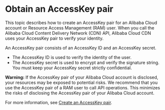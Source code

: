 # Obtain an AccessKey pair

This topic describes how to create an AccessKey pair for an Alibaba Cloud account or Resource Access Management \(RAM\) user. When you call the Alibaba Cloud Content Delivery Network \(CDN\) API, Alibaba Cloud CDN uses your AccessKey pair to verify your identity.

An AccessKey pair consists of an AccessKey ID and an AccessKey secret.

-   The AccessKey ID is used to verify the identity of the user.
-   The AccessKey secret is used to encrypt and verify the signature string. You must keep your AccessKey secret strictly confidential.

**Warning:** If the AccessKey pair of your Alibaba Cloud account is disclosed, your resources may be exposed to potential risks. We recommend that you use the AccessKey pair of a RAM user to call API operations. This minimizes the risks of disclosing the AccessKey pair of your Alibaba Cloud account.

For more information, see [Create an AccessKey pair]().

